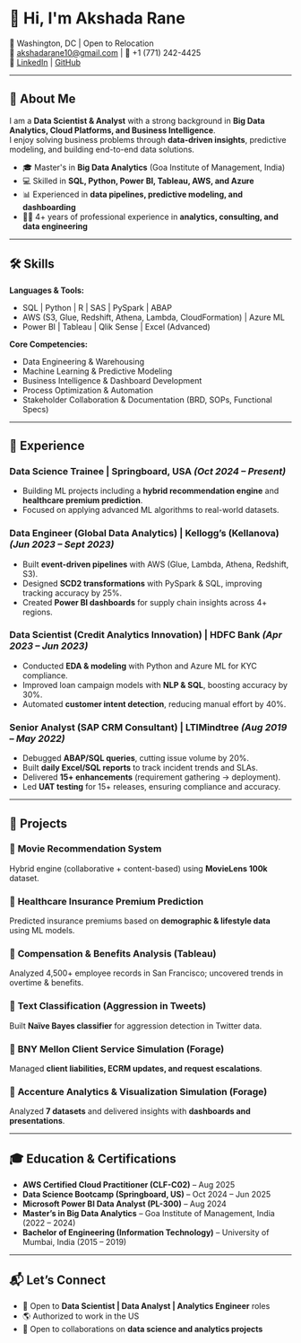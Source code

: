 # 👋 Hi, I'm Akshada Rane  

📍 Washington, DC | Open to Relocation  
📧 akshadarane10@gmail.com | 📱 +1 (771) 242-4425  
🔗 [LinkedIn](#) | [GitHub](#)  

---

## 🚀 About Me  
I am a **Data Scientist & Analyst** with a strong background in **Big Data Analytics, Cloud Platforms, and Business Intelligence**.  
I enjoy solving business problems through **data-driven insights**, predictive modeling, and building end-to-end data solutions.  

- 🎓 Master's in **Big Data Analytics** (Goa Institute of Management, India)  
- 💻 Skilled in **SQL, Python, Power BI, Tableau, AWS, and Azure**  
- 📊 Experienced in **data pipelines, predictive modeling, and dashboarding**  
- 🧑‍💼 4+ years of professional experience in **analytics, consulting, and data engineering**  

---

## 🛠️ Skills  

**Languages & Tools:**  
- SQL | Python | R | SAS | PySpark | ABAP  
- AWS (S3, Glue, Redshift, Athena, Lambda, CloudFormation) | Azure ML  
- Power BI | Tableau | Qlik Sense | Excel (Advanced)  

**Core Competencies:**  
- Data Engineering & Warehousing  
- Machine Learning & Predictive Modeling  
- Business Intelligence & Dashboard Development  
- Process Optimization & Automation  
- Stakeholder Collaboration & Documentation (BRD, SOPs, Functional Specs)  

---

## 💼 Experience  

### **Data Science Trainee** | Springboard, USA _(Oct 2024 – Present)_  
- Building ML projects including a **hybrid recommendation engine** and **healthcare premium prediction**.  
- Focused on applying advanced ML algorithms to real-world datasets.  

### **Data Engineer (Global Data Analytics)** | Kellogg’s (Kellanova) _(Jun 2023 – Sept 2023)_  
- Built **event-driven pipelines** with AWS (Glue, Lambda, Athena, Redshift, S3).  
- Designed **SCD2 transformations** with PySpark & SQL, improving tracking accuracy by 25%.  
- Created **Power BI dashboards** for supply chain insights across 4+ regions.  

### **Data Scientist (Credit Analytics Innovation)** | HDFC Bank _(Apr 2023 – Jun 2023)_  
- Conducted **EDA & modeling** with Python and Azure ML for KYC compliance.  
- Improved loan campaign models with **NLP & SQL**, boosting accuracy by 30%.  
- Automated **customer intent detection**, reducing manual effort by 40%.  

### **Senior Analyst (SAP CRM Consultant)** | LTIMindtree _(Aug 2019 – May 2022)_  
- Debugged **ABAP/SQL queries**, cutting issue volume by 20%.  
- Built **daily Excel/SQL reports** to track incident trends and SLAs.  
- Delivered **15+ enhancements** (requirement gathering → deployment).  
- Led **UAT testing** for 15+ releases, ensuring compliance and accuracy.  

---

## 📂 Projects  

### 🔹 **Movie Recommendation System**  
Hybrid engine (collaborative + content-based) using **MovieLens 100k** dataset.  

### 🔹 **Healthcare Insurance Premium Prediction**  
Predicted insurance premiums based on **demographic & lifestyle data** using ML models.  

### 🔹 **Compensation & Benefits Analysis (Tableau)**  
Analyzed 4,500+ employee records in San Francisco; uncovered trends in overtime & benefits.  

### 🔹 **Text Classification (Aggression in Tweets)**  
Built **Naïve Bayes classifier** for aggression detection in Twitter data.  

### 🔹 **BNY Mellon Client Service Simulation (Forage)**  
Managed **client liabilities, ECRM updates, and request escalations**.  

### 🔹 **Accenture Analytics & Visualization Simulation (Forage)**  
Analyzed **7 datasets** and delivered insights with **dashboards and presentations**.  

---

## 🎓 Education & Certifications  

- **AWS Certified Cloud Practitioner (CLF-C02)** – Aug 2025  
- **Data Science Bootcamp (Springboard, US)** – Oct 2024 – Jun 2025  
- **Microsoft Power BI Data Analyst (PL-300)** – Aug 2024  
- **Master’s in Big Data Analytics** – Goa Institute of Management, India (2022 – 2024)  
- **Bachelor of Engineering (Information Technology)** – University of Mumbai, India (2015 – 2019)  

---

## 📬 Let’s Connect  
- 💼 Open to **Data Scientist | Data Analyst | Analytics Engineer** roles  
- 🌎 Authorized to work in the US  
- 🤝 Open to collaborations on **data science and analytics projects**  

